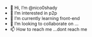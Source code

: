 - 👋 Hi, I’m @nico0shady
- 👀 I’m interested in p2p
- 🌱 I’m currently learning front-end
- 💞️ I’m looking to collaborate on ...
- 📫 How to reach me ...dont reach me

<!---
nico0shady/nico0shady is a ✨ special ✨ repository because its `README.md` (this file) appears on your GitHub profile.
You can click the Preview link to take a look at your changes.
--->
